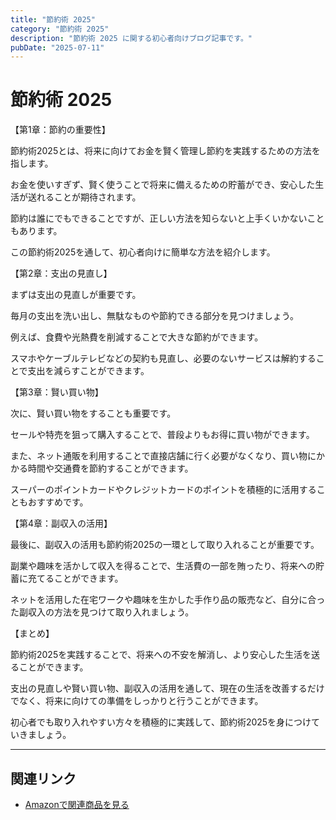 ```yaml
---
title: "節約術 2025"
category: "節約術 2025"
description: "節約術 2025 に関する初心者向けブログ記事です。"
pubDate: "2025-07-11"
---
```


# 節約術 2025

【第1章：節約の重要性】

節約術2025とは、将来に向けてお金を賢く管理し節約を実践するための方法を指します。

お金を使いすぎず、賢く使うことで将来に備えるための貯蓄ができ、安心した生活が送れることが期待されます。

節約は誰にでもできることですが、正しい方法を知らないと上手くいかないこともあります。

この節約術2025を通して、初心者向けに簡単な方法を紹介します。



【第2章：支出の見直し】

まずは支出の見直しが重要です。

毎月の支出を洗い出し、無駄なものや節約できる部分を見つけましょう。

例えば、食費や光熱費を削減することで大きな節約ができます。

スマホやケーブルテレビなどの契約も見直し、必要のないサービスは解約することで支出を減らすことができます。



【第3章：賢い買い物】

次に、賢い買い物をすることも重要です。

セールや特売を狙って購入することで、普段よりもお得に買い物ができます。

また、ネット通販を利用することで直接店舗に行く必要がなくなり、買い物にかかる時間や交通費を節約することができます。

スーパーのポイントカードやクレジットカードのポイントを積極的に活用することもおすすめです。



【第4章：副収入の活用】

最後に、副収入の活用も節約術2025の一環として取り入れることが重要です。

副業や趣味を活かして収入を得ることで、生活費の一部を賄ったり、将来への貯蓄に充てることができます。

ネットを活用した在宅ワークや趣味を生かした手作り品の販売など、自分に合った副収入の方法を見つけて取り入れましょう。



【まとめ】

節約術2025を実践することで、将来への不安を解消し、より安心した生活を送ることができます。

支出の見直しや賢い買い物、副収入の活用を通して、現在の生活を改善するだけでなく、将来に向けての準備をしっかりと行うことができます。

初心者でも取り入れやすい方々を積極的に実践して、節約術2025を身につけていきましょう。



---

## 関連リンク

- [Amazonで関連商品を見る](https://www.amazon.co.jp/s?k=%E7%AF%80%E7%B4%84%E8%A1%93+2025&tag=autowritehubai-22)
